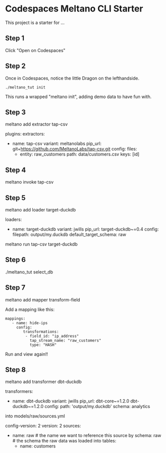 # Codespaces Meltano CLI Starter

This project is a starter for ...

## Step 1 ##
Click "Open on Codespaces"

## Step 2 ## 
Once in Codespaces, notice the little Dragon on the lefthandside. 

`./meltano_tut init` 

This runs a wrapped "meltano init", adding demo data to have fun with.

## Step 3 ##

meltano add extractor tap-csv

plugins:
  extractors:
  - name: tap-csv
    variant: meltanolabs
    pip_url: git+https://github.com/MeltanoLabs/tap-csv.git
    config:
      files:
      - entity: raw_customers
        path: data/customers.csv
        keys: [id]


## Step 4 ##
meltano invoke tap-csv

## Step 5 ##

meltano add loader target-duckdb

  loaders:
  - name: target-duckdb
    variant: jwills
    pip_url: target-duckdb~=0.4
    config:
      filepath: output/my.duckdb
      default_target_schema: raw

meltano run tap-csv target-duckdb

## Step 6 ##
./meltano_tut select_db


## Step 7 ##

 meltano add mapper transform-field
 
 Add a mapping like this:
 ```   
 mappings:
    - name: hide-ips
      config:
         transformations:
          - field_id: "ip_address"
            tap_stream_name: "raw_customers"
            type: "HASH"
 ```          
            
Run and view again!!

## Step 8 ##

meltano add transformer dbt-duckdb

  transformers:
  - name: dbt-duckdb
    variant: jwills
    pip_url: dbt-core~=1.2.0 dbt-duckdb~=1.2.0
    config:
      path: 'output/my.duckdb'
      schema: analytics 


into models/raw/sources.yml

config-version: 2
version: 2
sources:
  - name: raw     # the name we want to reference this source by
    schema: raw   # the schema the raw data was loaded into
    tables:
      - name: customers

